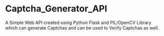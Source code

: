 # Captcha_Generator_API
A Simple Web API created using Python Flask and PIL/OpenCV Library which can generate Captchas and can be used to Verify Captchas as well.
